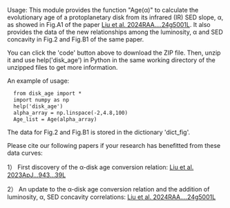 Usage: This module provides the function "Age(α)" to calculate the evolutionary age of a protoplanetary disk from its infrared (IR) SED slope, α, as showed in Fig.A1 of the paper [Liu et al. 2024RAA....24g5001L](https://ui.adsabs.harvard.edu/abs/2024RAA....24g5001L/abstract). It also provides the data of the new relationships among the luminosity, α and SED concavity in Fig.2 and Fig.B1 of the same paper.

You can click the 'code' button above to download the ZIP file. Then, unzip it and use help('disk_age') in Python in the same working directory of the unzipped files to get more information.

An example of usage:  
```diff
  from disk_age import * 
  import numpy as np  
  help('disk_age')  
  alpha_array = np.linspace(-2,4.8,100)  
  Age_list = Age(alpha_array)  
```

The data for Fig.2 and Fig.B1 is stored in the dictionary 'dict_fig'.

Please cite our following papers if your research has benefitted from these data curves:


1） First discovery of the α-disk age conversion relation:
[Liu et al. 2023ApJ...943...39L](https://ui.adsabs.harvard.edu/abs/2023ApJ...943...39L/abstract)

2） An update to the α-disk age conversion relation and the addition of luminosity, α, SED concavity correlations:
[Liu et al. 2024RAA....24g5001L](https://ui.adsabs.harvard.edu/abs/2024RAA....24g5001L/abstract)
